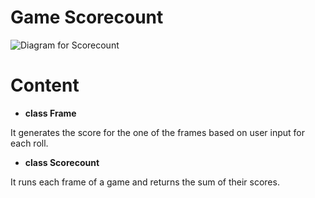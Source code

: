 Game Scorecount
===============

![Diagram for Scorecount](images/Diagram%20Scorecount.png)

# Content

- **class Frame**

It generates the score for the one of the frames based on user input for each roll.

- **class Scorecount**

It runs each frame of a game and returns the sum of their scores.




